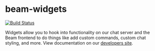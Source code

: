 # beam-widgets

[![Build Status](https://travis-ci.org/MCProHosting/beam-widgets.svg)](https://travis-ci.org/MCProHosting/beam-widgets)

Widgets allow you to hook into functionality on our chat server and the Beam frontend to do things like add custom commands, custom chat styling, and more. View documentation on our [developers site](https://developer.beam.pro/api/widget).
